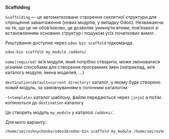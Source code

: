 **Scaffolding**

`Scaffolding` — це автоматизоване створення скелетної структури для спрощення завантаження (нових модулів, у випадку Odoo).
Незважаючи на те, що це не обов’язково, це дозволяє уникнути втоми, пов’язаної зі встановленням основних структур
і пошуком усіх початкових вимог.

Риштування доступне через `odoo-bin scaffold` підкоманда.

```bash
odoo-bin scaffold my_module /addons/
 ```

`name(required)`
ім’я модуля, який потрібно створити, може змінюватися різними способами для створення програмних імен
(наприклад, ім’я каталогу модуля, імена моделей, …)


`destination(default=current directory)`
каталог, у якому буде створено новий модуль, за замовчуванням є поточним каталогом

`-t<template>`
каталог шаблону, файли передаються через `jinja2` а потім копіюються до `destination` каталогу

Це створить модуль `my_module` у каталозі `/addons/`.

Для мого варіанту:
```bash
/home/smiroshnychenko/odoo16/odoo-bin scaffold my_module /home/smiroshnychenko/project_edu/edu_project/extra_addons
```
